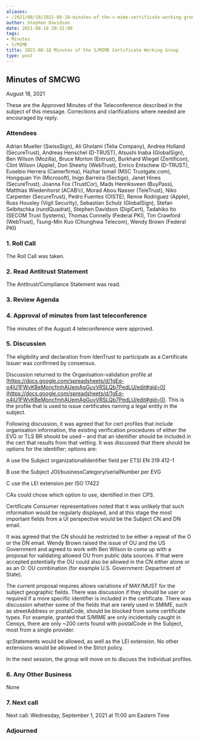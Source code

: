 ```yaml
---
aliases:
- /2021/08/18/2021-08-18-minutes-of-the-s-mime-certificate-working-group/
author: Stephen Davidson
date: 2021-08-18 20:31:00
tags:
- Minutes
- S/MIME
title: 2021-08-18 Minutes of the S/MIME Certificate Working Group
type: post
---
```


## Minutes of SMCWG

August 18, 2021

These are the Approved Minutes of the Teleconference described in the subject of this message. Corrections and clarifications where needed are encouraged by reply.

### Attendees

Adrian Mueller (SwissSign), Ali Gholami (Telia Company), Andrea Holland (SecureTrust), Andreas Henschel (D-TRUST), Atsushi Inaba (GlobalSign), Ben Wilson (Mozilla), Bruce Morton (Entrust), Burkhard Wiegel (Zertificon), Clint Wilson (Apple), Don Sheehy (WebTrust), Enrico Entschew (D-TRUST), Eusebio Herrera (Camerfirma), Hazhar Ismail (MSC Trustgate.com), Hongquan Yin (Microsoft), Inigo Barreira (Sectigo), Janet Hines (SecureTrust), Joanna Fox (TrustCor), Mads Henriksveen (BuyPass), Matthias Wiedenhorst (ACAB’c), Morad Abou Nasser (TeleTrust), Niko Carpenter (SecureTrust), Pedro Fuentes (OISTE), Renne Rodriguez (Apple), Russ Housley (Vigil Security), Sebastian Schulz (GlobalSign), Stefan Selbitschka (rundQuadrat), Stephen Davidson (DigiCert), Tadahiko Ito (SECOM Trust Systems), Thomas Connelly (Federal PKI), Tim Crawford (WebTrust), Tsung-Min Kuo (Chunghwa Telecom), Wendy Brown (Federal PKI)

### 1. Roll Call

The Roll Call was taken.

### 2. Read Antitrust Statement

The Antitrust/Compliance Statement was read.

### 3. Review Agenda

### 4. Approval of minutes from last teleconference

The minutes of the August 4 teleconference were approved.

### 5. Discussion

The eligibility and declaration from IdenTrust to participate as a Certificate Issuer was confirmed by consensus.

Discussion returned to the Organisation-validation profile at [https://docs.google.com/spreadsheets/d/1gEq-o4jU1FWvKBeMoncfmhAUemAgGuvVRSLQb7PedLU/edit#gid=0](https://docs.google.com/spreadsheets/d/1gEq-o4jU1FWvKBeMoncfmhAUemAgGuvVRSLQb7PedLU/edit#gid=0). This is the profile that is used to issue certificates naming a legal entity in the subject.

Following discussion, it was agreed that for cert profiles that include organisation information, the existing verification procedures of either the EVG or TLS BR should be used – and that an identifier should be included in the cert that results from that vetting. It was discussed that there should be options for the identifier; options are:

A use the Subject organizationalIdentifier field per ETSI EN 319 412-1

B use the Subject JOI/businessCategory/serialNumber per EVG

C use the LEI extension per ISO 17422

CAs could chose which option to use, identified in their CPS.

Certificate Consumer representatives noted that it was unlikely that such information would be regularly displayed, and at this stage the most important fields from a UI perspective would be the Subject CN and DN email.

It was agreed that the CN should be restricted to be either a repeat of the O or the DN email. Wendy Brown raised the issue of OU and the US Government and agreed to work with Ben Wilson to come up with a proposal for validating allowed OU from public data sources. If that were accepted potentially the OU could also be allowed in the CN either alone or as an O: OU combination (for example U.S. Government: Department of State).

The current proposal requires allows variations of MAY/MUST for the subject geographic fields. There was discussion if they should be user or required if a more specific identifier is included in the certificate. There was discussion whether some of the fields that are rarely used in SMIME, such as streetAddress or postalCode, should be blocked from some certificate types. For example, granted that S/MIME are only incidentally caught in Censys, there are only ~200 certs found with postalCode in the Subject, most from a single provider.

qcStatements would be allowed, as well as the LEI extension. No other extensions would be allowed in the Strict policy.

In the next session, the group will move on to discuss the Individual profiles.

### 6. Any Other Business

None

### 7. Next call

Next call: Wednesday, September 1, 2021 at 11:00 am Eastern Time

### Adjourned